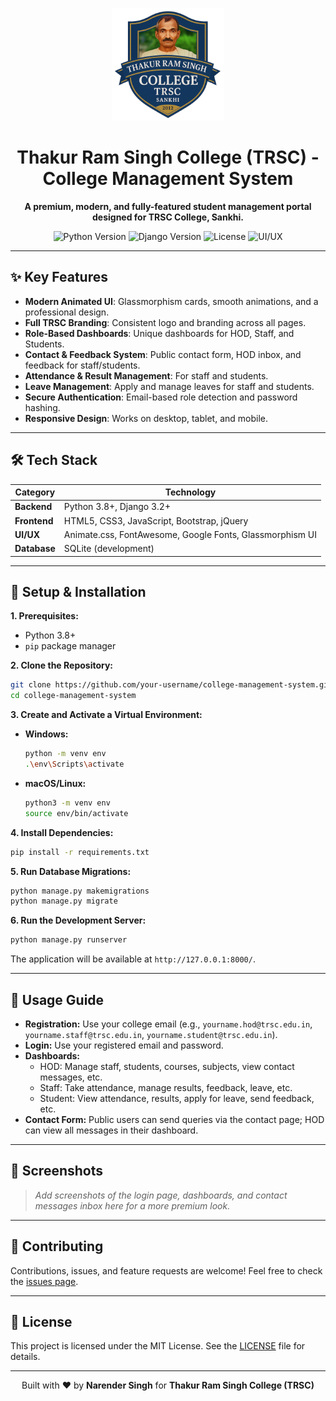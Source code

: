 <p align="center">
  <img src="student_management_app/static/branding/CollegeLogo.png" alt="TRSC College Logo" width="180"/>
</p>

<h1 align="center">Thakur Ram Singh College (TRSC) - College Management System</h1>

<p align="center">
  <strong>A premium, modern, and fully-featured student management portal designed for TRSC College, Sankhi.</strong>
</p>

<p align="center">
  <img src="https://img.shields.io/badge/Python-3.8%2B-blue.svg" alt="Python Version">
  <img src="https://img.shields.io/badge/Django-3.2%2B-green.svg" alt="Django Version">
  <img src="https://img.shields.io/badge/License-MIT-yellow.svg" alt="License">
  <img src="https://img.shields.io/badge/UI/UX-Premium-orange" alt="UI/UX">
</p>

---

## ✨ Key Features

- **Modern Animated UI**: Glassmorphism cards, smooth animations, and a professional design.
- **Full TRSC Branding**: Consistent logo and branding across all pages.
- **Role-Based Dashboards**: Unique dashboards for HOD, Staff, and Students.
- **Contact & Feedback System**: Public contact form, HOD inbox, and feedback for staff/students.
- **Attendance & Result Management**: For staff and students.
- **Leave Management**: Apply and manage leaves for staff and students.
- **Secure Authentication**: Email-based role detection and password hashing.
- **Responsive Design**: Works on desktop, tablet, and mobile.

---

## 🛠️ Tech Stack

| Category      | Technology                                                                                 |
|---------------|--------------------------------------------------------------------------------------------|
| **Backend**   | Python 3.8+, Django 3.2+                                                                  |
| **Frontend**  | HTML5, CSS3, JavaScript, Bootstrap, jQuery                                                |
| **UI/UX**     | Animate.css, FontAwesome, Google Fonts, Glassmorphism UI                                  |
| **Database**  | SQLite (development)                                                                      |

---

## 🚀 Setup & Installation

**1. Prerequisites:**
- Python 3.8+
- `pip` package manager

**2. Clone the Repository:**
```bash
git clone https://github.com/your-username/college-management-system.git
cd college-management-system
```

**3. Create and Activate a Virtual Environment:**
- **Windows:**
  ```bash
  python -m venv env
  .\env\Scripts\activate
  ```
- **macOS/Linux:**
  ```bash
  python3 -m venv env
  source env/bin/activate
  ```

**4. Install Dependencies:**
```bash
pip install -r requirements.txt
```

**5. Run Database Migrations:**
```bash
python manage.py makemigrations
python manage.py migrate
```

**6. Run the Development Server:**
```bash
python manage.py runserver
```

The application will be available at `http://127.0.0.1:8000/`.

---

## 📖 Usage Guide

- **Registration:** Use your college email (e.g., `yourname.hod@trsc.edu.in`, `yourname.staff@trsc.edu.in`, `yourname.student@trsc.edu.in`).
- **Login:** Use your registered email and password.
- **Dashboards:**
  - HOD: Manage staff, students, courses, subjects, view contact messages, etc.
  - Staff: Take attendance, manage results, feedback, leave, etc.
  - Student: View attendance, results, apply for leave, send feedback, etc.
- **Contact Form:** Public users can send queries via the contact page; HOD can view all messages in their dashboard.

---

## 📸 Screenshots

> _Add screenshots of the login page, dashboards, and contact messages inbox here for a more premium look._

---

## 🤝 Contributing

Contributions, issues, and feature requests are welcome! Feel free to check the [issues page](https://github.com/your-username/college-management-system/issues).

---

## 📄 License

This project is licensed under the MIT License. See the [LICENSE](LICENSE) file for details.

---

<p align="center">
  Built with ❤️ by <b>Narender Singh</b> for <b>Thakur Ram Singh College (TRSC)</b>
</p> 
